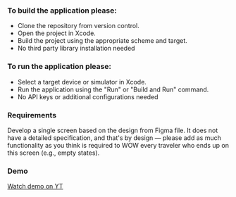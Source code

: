 ### To build the application please:
- Clone the repository from version control.
- Open the project in Xcode.
- Build the project using the appropriate scheme and target.
- No third party library installation needed

### To run the application please:
- Select a target device or simulator in Xcode.
- Run the application using the "Run" or "Build and Run" command.
- No API keys or additional configurations needed

### Requirements
Develop a single screen based on the design from Figma file. It does not have a detailed specification, and that's by design — please add as much functionality as you think is required to WOW every traveler who ends up on this screen (e.g., empty states).

### Demo
[Watch demo on YT](https://www.youtube.com/shorts/Xkdppo-GYVk)
